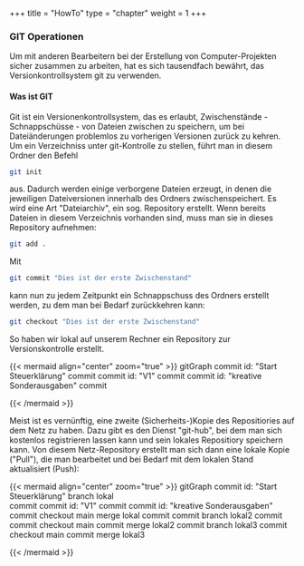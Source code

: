+++
title = "HowTo"
type = "chapter"
weight = 1
+++

### GIT Operationen

Um mit anderen Bearbeitern bei der Erstellung von Computer-Projekten sicher zusammen zu arbeiten, hat es sich tausendfach bewährt, das Versionkontrollsystem git zu verwenden.

#### Was ist GIT
Git ist ein Versionenkontrollsystem, das es erlaubt, Zwischenstände -  Schnappschüsse - von Dateien zwischen zu speichern, um bei Dateiänderungen problemlos zu vorherigen Versionen zurück zu kehren. 
Um ein Verzeichniss unter git-Kontrolle zu stellen, führt man in diesem Ordner den Befehl

```sh
git init
```

aus. Dadurch werden einige verborgene Dateien erzeugt, in denen die jeweiligen Dateiversionen innerhalb des Ordners zwischenspeichert. Es wird eine Art "Dateiarchiv", ein sog. Repository erstellt. Wenn bereits Dateien in diesem Verzeichnis vorhanden sind, muss man sie in dieses Repository aufnehmen:

```sh
git add .
```
Mit 

```sh
git commit "Dies ist der erste Zwischenstand"
```

kann nun zu jedem Zeitpunkt ein Schnappschuss des Ordners erstellt werden, zu dem man bei Bedarf zurückkehren kann:

```sh
git checkout "Dies ist der erste Zwischenstand"
```

So haben wir lokal auf unserem Rechner ein Repository zur Versionskontrolle erstellt.

{{< mermaid align="center" zoom="true" >}}
gitGraph
       commit id: "Start Steuerklärung"
       commit
       commit id: "V1"
       commit
       commit id: "kreative Sonderausgaben"
       commit
       
{{< /mermaid >}}

Meist ist es vernünftig, eine zweite (Sicherheits-)Kopie des Repositiories auf dem Netz zu haben. Dazu gibt es den Dienst "git-hub", bei dem man sich kostenlos registrieren lassen kann und sein lokales Repositiory speichern kann. Von diesem Netz-Repository erstellt man sich dann eine lokale Kopie ("Pull"), die man bearbeitet und bei Bedarf mit dem lokalen Stand aktualisiert (Push):

{{< mermaid align="center" zoom="true" >}}
gitGraph
    commit id: "Start Steuerklärung"
    branch lokal    
    commit
    commit id: "V1"
    commit
    commit id: "kreative Sonderausgaben"
    commit
    checkout main
    merge lokal
    commit
    commit
    branch lokal2
    commit
    commit
    checkout main
    commit
    merge lokal2
    commit
    branch lokal3
    commit
    checkout main
    commit
    merge lokal3

    
{{< /mermaid >}}
